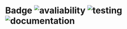 # Badge ![avaliability](https://img.shields.io/badge/avaliability-beta-orange.svg)  ![testing](https://img.shields.io/badge/testing-untested-red.svg) ![documentation](https://img.shields.io/badge/documentation-undocumented-red.svg)